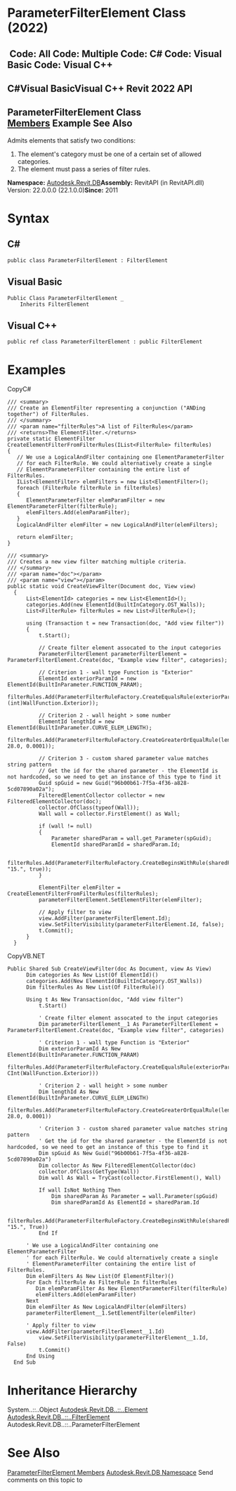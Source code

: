 # ParameterFilterElement Class (2022)

﻿
 Code: All Code: Multiple Code: C# Code: Visual Basic Code: Visual C++   
---  
C#Visual BasicVisual C++
Revit 2022 API  
---  
ParameterFilterElement Class  
[Members](e8cb5c2b-b8ca-cbbf-819b-6956e0fd0760.md "ParameterFilterElement Members") Example See Also  
---  
Admits elements that satisfy two conditions: 
  1. The element's category must be one of a certain set of allowed categories.
  2. The element must pass a series of filter rules.

**Namespace:** [Autodesk.Revit.DB](87546ba7-461b-c646-cbb1-2cb8f5bff8b2.md "Autodesk.Revit.DB Namespace")**Assembly:** RevitAPI (in RevitAPI.dll) Version: 22.0.0.0 (22.1.0.0)**Since:** 2011 
# Syntax
C#  
---  
```text
public class ParameterFilterElement : FilterElement
```
  
Visual Basic  
---  
```text
Public Class ParameterFilterElement _
	Inherits FilterElement
```
  
Visual C++  
---  
```text
public ref class ParameterFilterElement : public FilterElement
```
  
# Examples
CopyC#
```text
/// <summary>
/// Create an ElementFilter representing a conjunction ("ANDing together") of FilterRules.
/// </summary>
/// <param name="filterRules">A list of FilterRules</param>
/// <returns>The ElementFilter.</returns>
private static ElementFilter CreateElementFilterFromFilterRules(IList<FilterRule> filterRules)
{
   // We use a LogicalAndFilter containing one ElementParameterFilter
   // for each FilterRule. We could alternatively create a single
   // ElementParameterFilter containing the entire list of FilterRules.
   IList<ElementFilter> elemFilters = new List<ElementFilter>();
   foreach (FilterRule filterRule in filterRules)
   {
      ElementParameterFilter elemParamFilter = new ElementParameterFilter(filterRule);
      elemFilters.Add(elemParamFilter);
   }
   LogicalAndFilter elemFilter = new LogicalAndFilter(elemFilters);

   return elemFilter;
} 

/// <summary>
/// Creates a new view filter matching multiple criteria.
/// </summary>
/// <param name="doc"></param>
/// <param name="view"></param>
public static void CreateViewFilter(Document doc, View view)
  {
      List<ElementId> categories = new List<ElementId>();
      categories.Add(new ElementId(BuiltInCategory.OST_Walls));
      List<FilterRule> filterRules = new List<FilterRule>();

      using (Transaction t = new Transaction(doc, "Add view filter"))
      {
          t.Start();

          // Create filter element assocated to the input categories
          ParameterFilterElement parameterFilterElement = ParameterFilterElement.Create(doc, "Example view filter", categories);

          // Criterion 1 - wall type Function is "Exterior"
          ElementId exteriorParamId = new ElementId(BuiltInParameter.FUNCTION_PARAM);
          filterRules.Add(ParameterFilterRuleFactory.CreateEqualsRule(exteriorParamId, (int)WallFunction.Exterior));

          // Criterion 2 - wall height > some number
          ElementId lengthId = new ElementId(BuiltInParameter.CURVE_ELEM_LENGTH);
          filterRules.Add(ParameterFilterRuleFactory.CreateGreaterOrEqualRule(lengthId, 28.0, 0.0001));

          // Criterion 3 - custom shared parameter value matches string pattern
          // Get the id for the shared parameter - the ElementId is not hardcoded, so we need to get an instance of this type to find it
          Guid spGuid = new Guid("96b00b61-7f5a-4f36-a828-5cd07890a02a");
          FilteredElementCollector collector = new FilteredElementCollector(doc);
          collector.OfClass(typeof(Wall));
          Wall wall = collector.FirstElement() as Wall;

          if (wall != null)
          {
              Parameter sharedParam = wall.get_Parameter(spGuid);
              ElementId sharedParamId = sharedParam.Id;

              filterRules.Add(ParameterFilterRuleFactory.CreateBeginsWithRule(sharedParamId, "15.", true));
          }

          ElementFilter elemFilter = CreateElementFilterFromFilterRules(filterRules);
          parameterFilterElement.SetElementFilter(elemFilter);

          // Apply filter to view
          view.AddFilter(parameterFilterElement.Id);
          view.SetFilterVisibility(parameterFilterElement.Id, false);
          t.Commit();
      }
  }
```

CopyVB.NET
```text
Public Shared Sub CreateViewFilter(doc As Document, view As View)
      Dim categories As New List(Of ElementId)()
      categories.Add(New ElementId(BuiltInCategory.OST_Walls))
      Dim filterRules As New List(Of FilterRule)()

      Using t As New Transaction(doc, "Add view filter")
          t.Start()

          ' Create filter element assocated to the input categories
          Dim parameterFilterElement__1 As ParameterFilterElement = ParameterFilterElement.Create(doc, "Example view filter", categories)

          ' Criterion 1 - wall type Function is "Exterior"
          Dim exteriorParamId As New ElementId(BuiltInParameter.FUNCTION_PARAM)
          filterRules.Add(ParameterFilterRuleFactory.CreateEqualsRule(exteriorParamId, CInt(WallFunction.Exterior)))

          ' Criterion 2 - wall height > some number
          Dim lengthId As New ElementId(BuiltInParameter.CURVE_ELEM_LENGTH)
          filterRules.Add(ParameterFilterRuleFactory.CreateGreaterOrEqualRule(lengthId, 28.0, 0.0001))

          ' Criterion 3 - custom shared parameter value matches string pattern
          ' Get the id for the shared parameter - the ElementId is not hardcoded, so we need to get an instance of this type to find it
          Dim spGuid As New Guid("96b00b61-7f5a-4f36-a828-5cd07890a02a")
          Dim collector As New FilteredElementCollector(doc)
          collector.OfClass(GetType(Wall))
          Dim wall As Wall = TryCast(collector.FirstElement(), Wall)

          If wall IsNot Nothing Then
              Dim sharedParam As Parameter = wall.Parameter(spGuid)
              Dim sharedParamId As ElementId = sharedParam.Id

              filterRules.Add(ParameterFilterRuleFactory.CreateBeginsWithRule(sharedParamId, "15.", True))
          End If

      ' We use a LogicalAndFilter containing one ElementParameterFilter
      ' for each FilterRule. We could alternatively create a single
      ' ElementParameterFilter containing the entire list of FilterRules.
      Dim elemFilters As New List(Of ElementFilter)()
      For Each filterRule As FilterRule In filterRules
         Dim elemParamFilter As New ElementParameterFilter(filterRule)
         elemFilters.Add(elemParamFilter)
      Next
      Dim elemFilter As New LogicalAndFilter(elemFilters)
      parameterFilterElement__1.SetElementFilter(elemFilter)

      ' Apply filter to view
      view.AddFilter(parameterFilterElement__1.Id)
          view.SetFilterVisibility(parameterFilterElement__1.Id, False)
          t.Commit()
      End Using
  End Sub
```

# Inheritance Hierarchy
System..::..Object [Autodesk.Revit.DB..::..Element](eb16114f-69ea-f4de-0d0d-f7388b105a16.md "Element Class") [Autodesk.Revit.DB..::..FilterElement](909615cd-8abd-044a-cff2-f21fd95b8ee7.md "FilterElement Class") Autodesk.Revit.DB..::..ParameterFilterElement
# See Also
[ParameterFilterElement Members](e8cb5c2b-b8ca-cbbf-819b-6956e0fd0760.md "ParameterFilterElement Members")
[Autodesk.Revit.DB Namespace](87546ba7-461b-c646-cbb1-2cb8f5bff8b2.md "Autodesk.Revit.DB Namespace")
Send comments on this topic to 